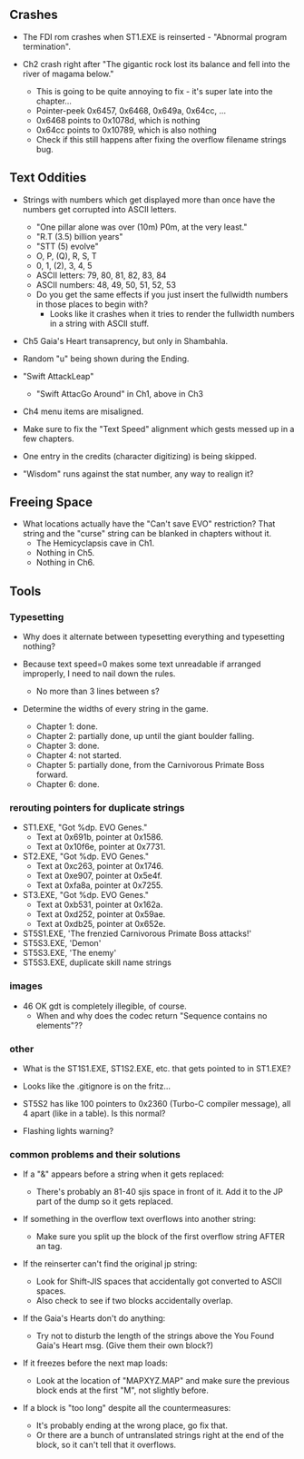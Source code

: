 ## Crashes
* The FDI rom crashes when ST1.EXE is reinserted - "Abnormal program termination".

* Ch2 crash right after "The gigantic rock lost its balance and fell into the river of magama below."
    * This is going to be quite annoying to fix - it's super late into the chapter...
    * Pointer-peek 0x6457, 0x6468, 0x649a, 0x64cc, ...
    * 0x6468 points to 0x1078d, which is nothing
    * 0x64cc points to 0x10789, which is also nothing
    * Check if this still happens after fixing the overflow filename strings bug.

## Text Oddities
* Strings with numbers which get displayed more than once have the numbers get corrupted into ASCII letters.
    * "One pillar alone was over (10m) P0m, at the very least."
    * "R.T (3.5) billion years"
    * "STT (5) evolve"
    * O, P, (Q), R, S, T
    * 0, 1, (2), 3, 4, 5
    * ASCII letters: 79, 80, 81, 82, 83, 84
    * ASCII numbers: 48, 49, 50, 51, 52, 53
    * Do you get the same effects if you just insert the fullwidth numbers in those places to begin with?
        * Looks like it crashes when it tries to render the fullwidth numbers in a string with ASCII stuff.

* Ch5 Gaia's Heart transaprency, but only in Shambahla.

* Random "u" being shown during the Ending.

* "Swift AttackLeap"
    * "Swift AttacGo Around" in Ch1, above in Ch3

* Ch4 menu items are misaligned.

* Make sure to fix the "Text Speed" alignment which gests messed up in a few chapters.

* One entry in the credits (character digitizing) is being skipped.

* "Wisdom" runs against the stat number, any way to realign it?

## Freeing Space
* What locations actually have the "Can't save EVO" restriction? That string and the "curse" string can be blanked in chapters without it.
    * The Hemicyclapsis cave in Ch1.
    * Nothing in Ch5.
    * Nothing in Ch6.

## Tools

### Typesetting
* Why does it alternate between typesetting everything and typesetting nothing?

* Because text speed=0 makes some text unreadable if arranged improperly, I need to nail down the rules.
    * No more than 3 lines between <WAIT>s?

* Determine the widths of every string in the game.
    * Chapter 1: done.
    * Chapter 2: partially done, up until the giant boulder falling.
    * Chapter 3: done.
    * Chapter 4: not started.
    * Chapter 5: partially done, from the Carnivorous Primate Boss forward.
    * Chapter 6: done.

### rerouting pointers for duplicate strings 
* ST1.EXE, "Got %dp. EVO Genes."
    * Text at 0x691b, pointer at 0x1586.
    * Text at 0x10f6e, pointer at 0x7731.
* ST2.EXE, "Got %dp. EVO Genes."
    * Text at 0xc263, pointer at 0x1746.
    * Text at 0xe907, pointer at 0x5e4f.
    * Text at 0xfa8a, pointer at 0x7255.
* ST3.EXE, "Got %dp. EVO Genes."
    * Text at 0xb531, pointer at 0x162a.
    * Text at 0xd252, pointer at 0x59ae.
    * Text at 0xdb25, pointer at 0x652e.
* ST5S1.EXE, 'The frenzied Carnivorous Primate Boss attacks!'
* ST5S3.EXE, 'Demon'
* ST5S3.EXE, 'The enemy'
* ST5S3.EXE, duplicate skill name strings

### images
* 46 OK gdt is completely illegible, of course.
    * When and why does the codec return "Sequence contains no elements"??

### other
* What is the ST1S1.EXE, ST1S2.EXE, etc. that gets pointed to in ST1.EXE?

* Looks like the .gitignore is on the fritz...

* ST5S2 has like 100 pointers to 0x2360 (Turbo-C compiler message), all 4 apart (like in a table). Is this normal?

* Flashing lights warning?

### common problems and their solutions
* If a "&" appears before a string when it gets replaced:
    * There's probably an 81-40 sjis space in front of it. Add it to the JP part of the dump so it gets replaced.

* If something in the overflow text overflows into another string:
    * Make sure you split up the block of the first overflow string AFTER an <END> tag.

* If the reinserter can't find the original jp string:
    * Look for Shift-JIS spaces that accidentally got converted to ASCII spaces.
    * Also check to see if two blocks accidentally overlap.

* If the Gaia's Hearts don't do anything:
    * Try not to disturb the length of the strings above the You Found Gaia's Heart msg. (Give them their own block?)

* If it freezes before the next map loads:
    * Look at the location of "MAPXYZ.MAP" and make sure the previous block ends at the first "M", not slightly before.

* If a block is "too long" despite all the countermeasures:
    * It's probably ending at the wrong place, go fix that.
    * Or there are a bunch of untranslated strings right at the end of the block, so it can't tell that it overflows.